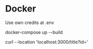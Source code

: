 # Docker


Use own credits at .env

<!-- npm i -->

docker-compose up --build

curl --location 'localhost:3000/title?id='